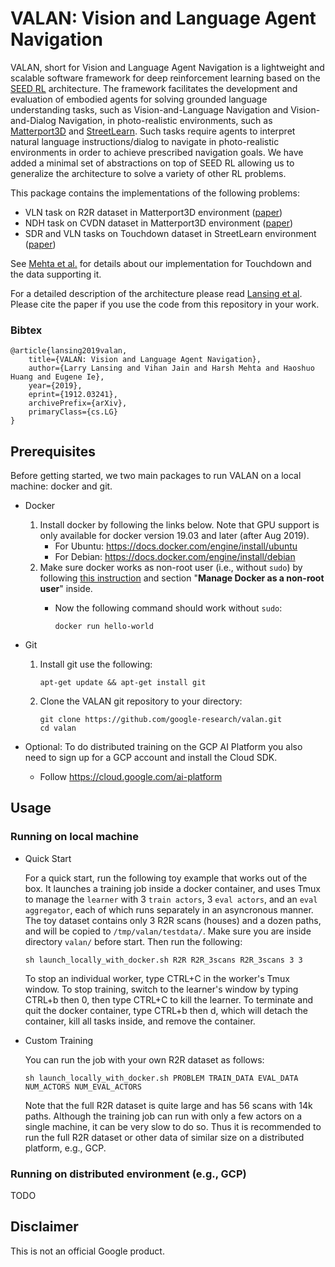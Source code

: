 # VALAN: Vision and Language Agent Navigation

VALAN, short for Vision and Language Agent Navigation is a lightweight and
scalable software framework for deep reinforcement learning based on the
[SEED RL](https://arxiv.org/abs/1910.06591) architecture. The framework
facilitates the development and evaluation of embodied agents for solving
grounded language understanding tasks, such as Vision-and-Language Navigation
and Vision-and-Dialog Navigation, in photo-realistic environments, such as
[Matterport3D](https://niessner.github.io/Matterport/) and
[StreetLearn](https://sites.google.com/corp/view/streetlearn/dataset). Such
tasks require agents to interpret natural language instructions/dialog to
navigate in photo-realistic environments in order to achieve prescribed
navigation goals. We have added a minimal set of abstractions on top of SEED RL
allowing us to generalize the architecture to solve a variety of other RL
problems.

This package contains the implementations of the following problems:

*   VLN task on R2R dataset in Matterport3D environment
    ([paper](https://arxiv.org/abs/1711.07280))
*   NDH task on CVDN dataset in Matterport3D environment
    ([paper](https://arxiv.org/abs/1907.04957))
*   SDR and VLN tasks on Touchdown dataset in StreetLearn environment
    ([paper](https://arxiv.org/abs/1811.12354))

See [Mehta et al.](https://arxiv.org/abs/2001.03671) for details about our
implementation for Touchdown and the data supporting it.

For a detailed description of the architecture please read
[Lansing et al](https://arxiv.org/abs/1912.03241). Please cite the paper if you
use the code from this repository in your work.

### Bibtex

```
@article{lansing2019valan,
    title={VALAN: Vision and Language Agent Navigation},
    author={Larry Lansing and Vihan Jain and Harsh Mehta and Haoshuo Huang and Eugene Ie},
    year={2019},
    eprint={1912.03241},
    archivePrefix={arXiv},
    primaryClass={cs.LG}
}
```

## Prerequisites

Before getting started, we two main packages to run VALAN on a local machine:
docker and git.

+ Docker
    1. Install docker by following the links below. Note that
      GPU support is only available for docker version 19.03 and later
      (after Aug 2019).
        + For Ubuntu: https://docs.docker.com/engine/install/ubuntu
        + For Debian: https://docs.docker.com/engine/install/debian
    2. Make sure docker works as non-root user (i.e., without `sudo`) by
      following [this instruction](https://docs.docker.com/install/linux/linux-postinstall)         and section "**Manage Docker as a non-root user**" inside.
        + Now the following command should work without `sudo`:

            ```
            docker run hello-world
            ```

+ Git
    1. Install git use the following:

        ```
        apt-get update && apt-get install git
        ```

    2. Clone the VALAN git repository to your directory:

        ```
        git clone https://github.com/google-research/valan.git
        cd valan
        ```

+ Optional: To do distributed training on the GCP AI Platform you also need
  to sign up for a GCP account and install the Cloud SDK.
    - Follow https://cloud.google.com/ai-platform


## Usage

### Running on local machine

+ Quick Start

    For a quick start, run the following toy example that works out of the box.
    It  launches a training job inside a docker container, and uses Tmux to
    manage the `learner` with 3 `train actors`, 3 `eval actors`, and an
    `eval aggregator`, each of which runs separately in an asyncronous manner.
    The toy dataset contains only 3 R2R scans (houses) and
    a dozen paths, and will be copied to `/tmp/valan/testdata/`.
    Make sure you are inside directory `valan/` before start. Then run the
    following:

    ```
    sh launch_locally_with_docker.sh R2R R2R_3scans R2R_3scans 3 3
    ```

    To stop an individual worker, type CTRL+C in the worker's Tmux window. To
    stop training, switch to the learner's window by typing CTRL+b then 0, then
    type CTRL+C to kill the learner. To terminate and quit
    the docker container, type CTRL+b then d, which will detach the container,
    kill all tasks inside, and remove the container.


+ Custom Training

    You can run the job with your own R2R dataset as follows:

    ```
    sh launch_locally_with_docker.sh PROBLEM TRAIN_DATA EVAL_DATA NUM_ACTORS NUM_EVAL_ACTORS
    ```

    Note that the full R2R dataset is quite large and has 56 scans with 14k
    paths. Although the training job can run with only a few actors on a single
    machine, it can be very slow to do so. Thus it is recommended to run the
    full R2R dataset or other data of similar size on a distributed platform,
    e.g., GCP.


### Running on distributed environment (e.g., GCP)

TODO

## Disclaimer

This is not an official Google product.
